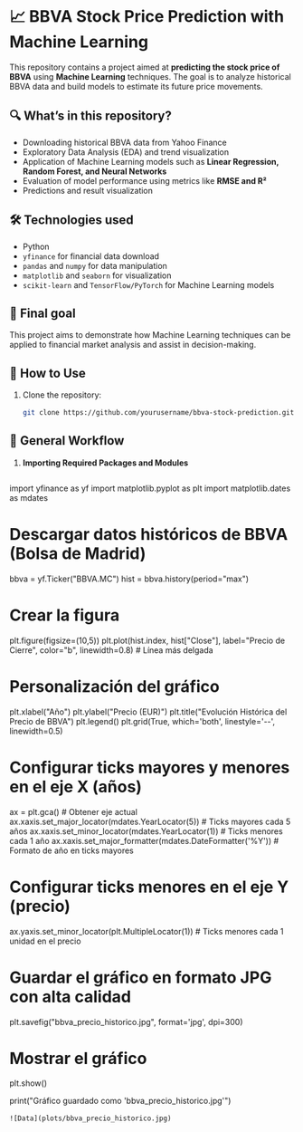 # 📈 BBVA Stock Price Prediction with Machine Learning

This repository contains a project aimed at **predicting the stock price of BBVA** using **Machine Learning** techniques. The goal is to analyze historical BBVA data and build models to estimate its future price movements.

## 🔍 **What’s in this repository?**  
- Downloading historical BBVA data from Yahoo Finance  
- Exploratory Data Analysis (EDA) and trend visualization  
- Application of Machine Learning models such as **Linear Regression, Random Forest, and Neural Networks**  
- Evaluation of model performance using metrics like **RMSE and R²**  
- Predictions and result visualization  

## 🛠 **Technologies used**  
- Python 
- `yfinance` for financial data download  
- `pandas` and `numpy` for data manipulation  
- `matplotlib` and `seaborn` for visualization  
- `scikit-learn` and `TensorFlow/PyTorch` for Machine Learning models  

## 🚀 **Final goal**  
This project aims to demonstrate how Machine Learning techniques can be applied to financial market analysis and assist in decision-making.

## 📝 **How to Use**  
1. Clone the repository:  
   ```bash
   git clone https://github.com/yourusername/bbva-stock-prediction.git


## 📌 General Workflow  

1. **Importing Required Packages and Modules**
   ```Python

import yfinance as yf
import matplotlib.pyplot as plt
import matplotlib.dates as mdates

# Descargar datos históricos de BBVA (Bolsa de Madrid)
bbva = yf.Ticker("BBVA.MC")
hist = bbva.history(period="max")

# Crear la figura
plt.figure(figsize=(10,5))
plt.plot(hist.index, hist["Close"], label="Precio de Cierre", color="b", linewidth=0.8)  # Línea más delgada

# Personalización del gráfico
plt.xlabel("Año")
plt.ylabel("Precio (EUR)")
plt.title("Evolución Histórica del Precio de BBVA")
plt.legend()
plt.grid(True, which='both', linestyle='--', linewidth=0.5)

# Configurar ticks mayores y menores en el eje X (años)
ax = plt.gca()  # Obtener eje actual
ax.xaxis.set_major_locator(mdates.YearLocator(5))  # Ticks mayores cada 5 años
ax.xaxis.set_minor_locator(mdates.YearLocator(1))  # Ticks menores cada 1 año
ax.xaxis.set_major_formatter(mdates.DateFormatter('%Y'))  # Formato de año en ticks mayores

# Configurar ticks menores en el eje Y (precio)
ax.yaxis.set_minor_locator(plt.MultipleLocator(1))  # Ticks menores cada 1 unidad en el precio

# Guardar el gráfico en formato JPG con alta calidad
plt.savefig("bbva_precio_historico.jpg", format='jpg', dpi=300)  

# Mostrar el gráfico
plt.show()

print("Gráfico guardado como 'bbva_precio_historico.jpg'")

```
![Data](plots/bbva_precio_historico.jpg)
